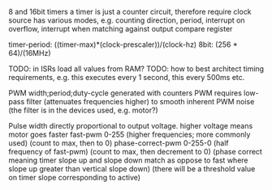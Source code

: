 <!-- SPDX-License-Identifier: zlib-acknowledgement -->

8 and 16bit timers
a timer is just a counter circuit, therefore require clock source
has various modes, e.g. counting direction, period, interrupt on overflow, 
interrupt when matching against output compare register

timer-period: ((timer-max)*(clock-prescaler))/(clock-hz)
8bit: (256 * 64)/(16MHz)

TODO: in ISRs load all values from RAM?
TODO: how to best architect timing requirements, 
e.g. this executes every 1 second, this every 500ms etc.

PWM width;period;duty-cycle generated with counters
PWM requires low-pass filter (attenuates frequencies higher) to smooth inherent PWM noise
(the filter is in the devices used, e.g. motor?)

Pulse width directly proportional to output voltage.
higher voltage means motor goes faster 
fast-pwm 0-255 (higher frequencies; more commonly used) (count to max, then to 0)
phase-correct-pwm 0-255-0 (half frequency of fast-pwm)  (count to max, then decrement to 0)
(phase correct meaning timer slope up and slope down match as oppose to fast where slope up greater than vertical slope down)
(there will be a threshold value on timer slope corresponding to active)
